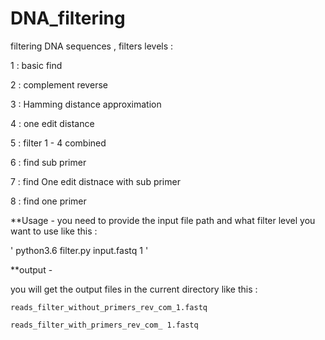 # DNA_filtering
filtering DNA sequences , filters levels : 

 1 : basic find
 
 2 : complement reverse 
 
 3 : Hamming distance approximation 
 
 4 : one edit distance
 
 5 : filter 1 - 4 combined
 
 6 : find sub primer
 
 7 : find One edit distnace with sub primer
 
 8 : find one primer



**Usage - 
you need to provide the input file path and what filter level you want to use like this  : 

' python3.6 filter.py  input.fastq 1 '

**output - 

you will get the output files in the current directory like this :

    reads_filter_without_primers_rev_com_1.fastq
    
    reads_filter_with_primers_rev_com_ 1.fastq

